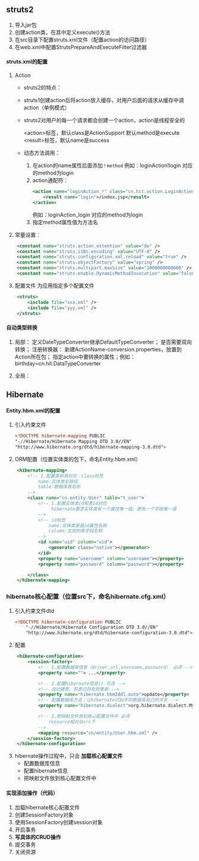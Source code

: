 ## struts2
1. 导入jar包
2. 创建action类，在其中定义execute()方法
3. 在src目录下配置struts.xml文件（配置action的访问路径）
4. 在web.xml中配置StrutsPrepareAndExecuteFilter过滤器

#### struts.xml的配置

1. Action 
    + struts2的特点：
    + struts1创建action后将action放入缓存，对用户后面的请求从缓存中调action（单例模式）
    + struts2对用户的每一个请求都会创建一个action，action是线程安全的
       
        &lt;action>标签，默认class是ActionSupport
                    默认method是execute
        &lt;result>标签，默认name是success

    + 动态方法调用：
        1. 在action的name属性后面添加`！method`
            例如：loginAction!login 对应的method为login
        2. action通配符：
            ```xml
            <action name="loginAction_*" class="cn.hit.action.LoginAction" method="{1}">            
                <result name="login">/index.jsp</result>
            </action>
            ```
            例如：loginAction_login 对应的method为login
        3. 指定method属性值为方法名

2. 常量设置：
```xml
    <constant name="struts.action.extention" value="do" />
    <constant name="struts.i18n.encoding" value="UTF-8" />
    <constant name="struts.configuration.xml.reload" value="true" />  
    <constant name="struts.objectFactory" value="spring" /> 
    <constant name="struts.multipart.maxSize" value="1000000000000" />
    <constant name="struts.enable.DynamicMethodInvocation" value="false" /> 
```

3. 配置文件 为应用指定多个配置文件
```xml
    <struts>
        <include file="xxx.xml" />
        <include file="yyy.xml" />
    </struts>
```

#### 自动类型转换
1. 局部：
    定义DateTypeConverter继承DefaultTypeConverter；
    是否需要双向转换；
    注册转换器：
        新建ActionName-conversion.properties，放置到Action所在包；
        指定action中要转换的属性；例如：birthday=cn.hit.DataTypeConverter

2. 全局：


## Hibernate

#### Entity.hbm.xml的配置

1. 引入约束文件
    ```xml
    <!DOCTYPE hibernate-mapping PUBLIC
    "-//Hibernate/Hibernate Mapping DTD 3.0//EN"
    "http://www.hibernate.org/dtd/hibernate-mapping-3.0.dtd">
    ```
2. ORM配置（位置实体类的包下，命名Entity.hbm.xml）
```xml
    <hibernate-mapping>
        <!-- 1.配置类和表对应：class标签
            name:实体类全路径
            table:数据库表名称
        -->
        <class name="cn.entity.User" table="t_user">
            <!-- 1.配置实体类id和表id对应
                 hibernate要求实体类有一个属性唯一值，表有一个字段唯一值
            -->
            <!-- id标签
                name:实体类里面id属性名称
                column:生成的表字段名称
            -->
            <id name="uid" column="uid">
                <generator class="native"></generator>
            </id>
            <property name="username" column="username"></property>
            <property name="password" column="password"></property>

        </class>
    </hibernate-mapping> 
```

### hibernate核心配置（位置src下，命名hibernate.cfg.xml）
1. 引入约束文件dtd
    ```xml
    <!DOCTYPE hibernate-configuration PUBLIC
        "-//Hibernate/Hibernate Configuration DTD 3.0//EN"
        "http://www.hibernate.org/dtd/hibernate-configuration-3.0.dtd">
    ```
2. 配置
```xml
    <hibernate-configuration>
        <session-factory>
            <!-- 1.配置数据库信息（driver,url,username,password） 必须 -->
            <property name=""> ...</property>

            <!-- 2.配置hibernate信息() 可选 -->
            <!-- 自动建表，若表已存在则更新 -->
            <property name="hibernate.hbm2ddl.auto">update</property>
            <!-- 配置数据库方言：让hibernate识别不同数据库自己的方言 -->
            <property name="hibernate.dialect">org.hibernate.dialect.MySQLDialect</property>

            <!-- 3.把映射文件放到核心配置文件中 必须 
                resource相对与src下
            -->
            <mapping resource="cn/entity/User.hbm.xml" />
        </session-factory>
    </hibernate-configuration>
```
3. hibernate操作过程中，只会 **加载核心配置文件**
    + 配置数据库信息
    + 配置hibernate信息
    + 把映射文件放到核心配置文件中
    
#### 实现添加操作（代码）

1. 加载hibernate核心配置文件
2. 创建SessionFactory对象
3. 使用SessionFactory创建session对象
4. 开启事务
5.  **写具体的CRUD操作**
6. 提交事务
7. 关闭资源